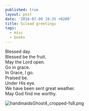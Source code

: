 ```yaml
---
published: true
layout: post
date: '2018-07-09 19:35 +0200'
title: Gilead greetings
tags:
  - misc
  - books
---
```

Blessed day.  
Blessed be the fruit.  
May the Lord open.  
Go in grace.  
In Grace, I go.  
Praised be.  
Under His eye.  
We have been sent great weather.  
May God find me worthy.  

![handmaidsGhost4_cropped-fs8.png]({{site.baseurl}}/media/handmaidsGhost4_cropped-fs8.png)


